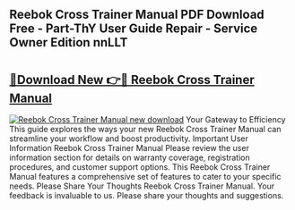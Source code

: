 ## Reebok Cross Trainer Manual PDF Download Free - Part-ThY User Guide Repair - Service Owner Edition nnLLT

# <h2><a href="http://cf25317.oget.top/?id=Reebok+Cross+Trainer+Manual">🔗Download New 👉🔴 Reebok Cross Trainer Manual</a></h2>

[![Reebok Cross Trainer Manual new download](https://i.imgur.com/5g1atiW.png)](http://cf25317.oget.top/?id=Reebok+Cross+Trainer+Manual)
Your Gateway to Efficiency This guide explores the ways your new Reebok Cross Trainer Manual can streamline your workflow and boost productivity. Important User Information Reebok Cross Trainer Manual Please review the user information section for details on warranty coverage, registration procedures, and customer support options. This Reebok Cross Trainer Manual features a comprehensive set of features to cater to your specific needs. Please Share Your Thoughts Reebok Cross Trainer Manual. Your feedback is invaluable to us. Please share your thoughts and suggestions.
